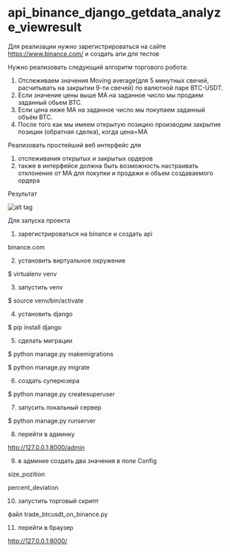# api_binance_django_getdata_analyze_viewresult

Для реализации нужно зарегистрироваться на сайте https://www.binance.com/ и создать апи для тестов 

Нужно реализовать следующий алгоритм торгового робота:

1. Отслеживаем значения Moving average(для 5 минутных свечей, расчитывать на закрытии 9-ти свечей) по валютной паре BTC-USDT.
2. Если значение цены выше МА на заданное число мы продаем заданный обьем ВТС.
3. Если цена ниже МА на заданное число мы покупаем заданный объём ВТС.
4. После того как мы имеем открытую позицию производим закрытие позиции (обратная сделка), когда цена=МА


Реализовать простейший веб интерфейс для 

1) отслеживания открытых и закрытых ордеров
2) также в интерфейсе должна быть возможность настраивать отклонение от MA для покупки и продажи и объем создаваемого ордера



Результат

![alt tag](https://i.imgur.com/qzk2Tgv.png)


Для запуска проекта


1) зарегистрироваться на binance и создать api

binance.com


2) установить виртуальное окружение

$ virtualenv venv


3) запустить venv

$ source venv/bin/activate


4) установить django

$ pip install django


5) сделать миграции

$ python manage.py makemigrations

$ python manage.py migrate


6) создать суперюзера

$ python manage.py createsuperuser


7) запусить локальный сервер

$ python manage.py runserver


8) перейти в админку 

http://127.0.0.1:8000/admin


9) в админке создать два значения в поле Config

size_pozition

percent_deviation


10) запустить торговый скрипт

файл trade_btcusdt_on_binance.py


11) перейти в браузер

http://127.0.0.1:8000/
